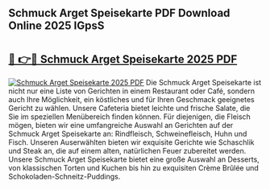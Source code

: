 ## Schmuck Arget Speisekarte PDF Download Online 2025 IGpsS

# <h2><a href="http://gc9r53.nevu.top/?p=Schmuck+Arget+Speisekarte">🔗 👉🔴 Schmuck Arget Speisekarte 2025 PDF</a></h2>

[![Schmuck Arget Speisekarte 2025 PDF](https://i.imgur.com/dBaPXMq.png)](http://gc9r53.nevu.top/?p=Schmuck+Arget+Speisekarte)
Die Schmuck Arget Speisekarte ist nicht nur eine Liste von Gerichten in einem Restaurant oder Café, sondern auch Ihre Möglichkeit, ein köstliches und für Ihren Geschmack geeignetes Gericht zu wählen. Unsere Cafeteria bietet leichte und frische Salate, die Sie im speziellen Menübereich finden können. Für diejenigen, die Fleisch mögen, bieten wir eine umfangreiche Auswahl an Gerichten auf der Schmuck Arget Speisekarte an: Rindfleisch, Schweinefleisch, Huhn und Fisch. Unseren Auserwählten bieten wir exquisite Gerichte wie Schaschlik und Steak an, die auf einem alten, natürlichen Feuer zubereitet werden. Unsere Schmuck Arget Speisekarte bietet eine große Auswahl an Desserts, von klassischen Torten und Kuchen bis hin zu exquisiten Crème Brûlée und Schokoladen-Schneitz-Puddings.
